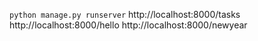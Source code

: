 ``python manage.py runserver``
http://localhost:8000/tasks
http://localhost:8000/hello
http://localhost:8000/newyear

